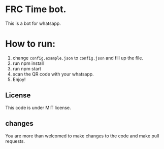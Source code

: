 # FRC Time bot.
This is a bot for whatsapp.
# How to run:
1. change `config.example.json` to `config.json` and fill up the file.
2. run npm install
3. run npm start
4. scan the QR code with your whatsapp.
5. Enjoy!
## License 
This code is under MIT license.



## changes
You are more than welcomed to make changes to the code and make pull requests.